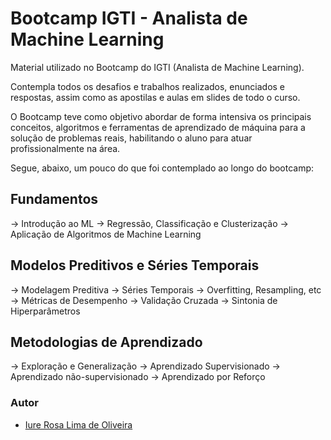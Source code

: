 Bootcamp IGTI - Analista de Machine Learning
======

Material utilizado no Bootcamp do IGTI (Analista de Machine Learning).

Contempla todos os desafios e trabalhos realizados, enunciados e respostas, assim como as apostilas e aulas em slides de todo o curso.

O Bootcamp teve como objetivo abordar de forma intensiva os principais conceitos, algoritmos e ferramentas de aprendizado de máquina para a solução de problemas reais, habilitando o aluno para atuar profissionalmente na área.

Segue, abaixo, um pouco do que foi contemplado ao longo do bootcamp:

## Fundamentos

→ Introdução ao ML
→ Regressão, Classificação e Clusterização
→ Aplicação de Algoritmos de Machine Learning

## Modelos Preditivos e Séries Temporais

→ Modelagem Preditiva
→ Séries Temporais
→ Overfitting, Resampling, etc
→ Métricas de Desempenho
→ Validação Cruzada
→ Sintonia de Hiperparâmetros

## Metodologias de Aprendizado

→ Exploração e Generalização
→ Aprendizado Supervisionado
→ Aprendizado não-supervisionado
→ Aprendizado por Reforço

### Autor

+ [Iure Rosa Lima de Oliveira](http://lattes.cnpq.br/3419329114775280)
